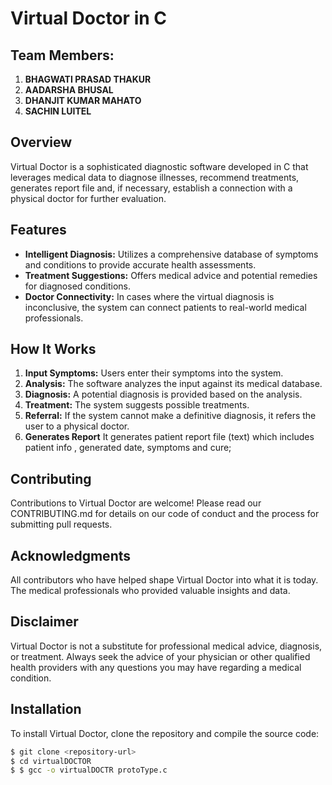 # Virtual Doctor in C
## Team Members:
1. **BHAGWATI PRASAD THAKUR**
2.  **AADARSHA BHUSAL**
3.  **DHANJIT KUMAR MAHATO**
4.  **SACHIN LUITEL**
## Overview
Virtual Doctor is a sophisticated diagnostic software developed in C that leverages medical data to diagnose illnesses, recommend treatments, generates report file and, if necessary, establish a connection with a physical doctor for further evaluation.
## Features
- **Intelligent Diagnosis:** Utilizes a comprehensive database of symptoms and conditions to provide accurate health assessments.
- **Treatment Suggestions:** Offers medical advice and potential remedies for diagnosed conditions.
- **Doctor Connectivity:** In cases where the virtual diagnosis is inconclusive, the system can connect patients to real-world medical professionals.

## How It Works
1. **Input Symptoms:** Users enter their symptoms into the system.
2. **Analysis:** The software analyzes the input against its medical database.
3. **Diagnosis:** A potential diagnosis is provided based on the analysis.
4. **Treatment:** The system suggests possible treatments.
5. **Referral:** If the system cannot make a definitive diagnosis, it refers the user to a physical doctor.
6. **Generates Report** It generates patient report file (text) which includes patient info , generated date, symptoms and cure;
## Contributing
Contributions to Virtual Doctor are welcome! Please read our CONTRIBUTING.md for details on our code of conduct and the process for submitting pull requests.



## Acknowledgments
All contributors who have helped shape Virtual Doctor into what it is today.
The medical professionals who provided valuable insights and data.
## Disclaimer
Virtual Doctor is not a substitute for professional medical advice, diagnosis, or treatment. 
Always seek the advice of your physician or other qualified health providers with any questions you may have regarding a medical condition.

## Installation
To install Virtual Doctor, clone the repository and compile the source code:
```bash
$ git clone <repository-url>
$ cd virtualDOCTOR
$ $ gcc -o virtualDOCTR protoType.c


